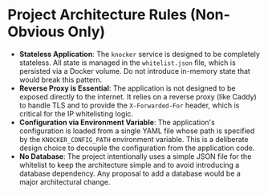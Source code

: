 # Project Architecture Rules (Non-Obvious Only)

- **Stateless Application**: The `knocker` service is designed to be completely stateless. All state is managed in the `whitelist.json` file, which is persisted via a Docker volume. Do not introduce in-memory state that would break this pattern.
- **Reverse Proxy is Essential**: The application is not designed to be exposed directly to the internet. It relies on a reverse proxy (like Caddy) to handle TLS and to provide the `X-Forwarded-For` header, which is critical for the IP whitelisting logic.
- **Configuration via Environment Variable**: The application's configuration is loaded from a single YAML file whose path is specified by the `KNOCKER_CONFIG_PATH` environment variable. This is a deliberate design choice to decouple the configuration from the application code.
- **No Database**: The project intentionally uses a simple JSON file for the whitelist to keep the architecture simple and to avoid introducing a database dependency. Any proposal to add a database would be a major architectural change.